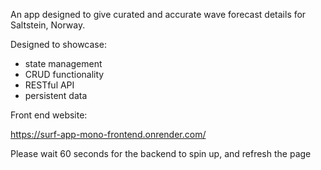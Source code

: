 An app designed to give curated and accurate wave forecast details for Saltstein, Norway.

Designed to showcase:
* state management
* CRUD functionality
* RESTful API
* persistent data

Front end website:

https://surf-app-mono-frontend.onrender.com/ 

Please wait 60 seconds for the backend to spin up, and refresh the page
